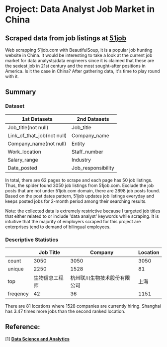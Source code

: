 # Project: Data Analyst Job Market in China 
## Scraped data from job listings at [51job](https://www.51job.com)

Web scrapping 51job.com with BeautifulSoup, it is a popular job hunting website in China. It would be interesting to take a look at the current job market for data analysts/data engineers since it is claimed that these are the sexiest job in 21st century and the most sought-after positions in America. Is it the case in China? After gathering data, it's time to play round with it. 


## Summary
### Dataset

| 1st Datasets               | 2nd Datasets              |
| -------------------------- | ------------------------- |
| Job_title(not null)        | Job_title                 |
| Link_of_that_job(not null) | Company_name              |
| Company_name(not null)     | Entity                    |
| Work_location              | Staff_number              |
| Salary_range               | Industry                  |
| Date_posted                | Job_responsibility        |

In total, there are 62 pages to scrape and each page has 50 job listings. Thus, the spider found 3050 job listings from 51job.com. Exclude the job posts that are not under 51job.com domain, there are 2898 job posts found. Based on the post dates pattern, 51job updates job listings everyday and keeps posted jobs for 2-month period among their searching results.



Note: the collected data is extremely restrictive because I targeted job titles that either related to or include 'data analyst' keywords while scraping. It is intuitive that the majority of employers scraped for this project are enterprises tend to demand of bilingual employees.

### Descriptive Statistics

|              |Job Title      |Company       |Location    |
| ------------ | ------------- | ------------ | ---------- |
| count        | 3050          | 3050         | 3050       |
| unique       | 2250          | 1528         | 81         |
| top          | 生物信息工程师   | 杭州联川生物技术股份有限公司 | 上海       |
| freqency     | 42            | 36           | 1151       |


There are 81 locations where 1528 companies are currently hiring.
Shanghai has 3.47 times more jobs than the second ranked location.


## Reference:
[1] **[Data Science and Analytics](https://www.pwc.com/us/en/library/data-science-and-analytics.html)**

